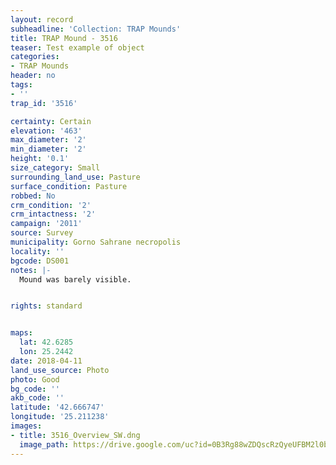 ```yaml
---
layout: record
subheadline: 'Collection: TRAP Mounds'
title: TRAP Mound - 3516
teaser: Test example of object
categories:
- TRAP Mounds
header: no
tags:
- ''
trap_id: '3516'

certainty: Certain
elevation: '463'
max_diameter: '2'
min_diameter: '2'
height: '0.1'
size_category: Small
surrounding_land_use: Pasture
surface_condition: Pasture
robbed: No
crm_condition: '2'
crm_intactness: '2'
campaign: '2011'
source: Survey
municipality: Gorno Sahrane necropolis
locality: ''
bgcode: DS001
notes: |-
  Mound was barely visible.


rights: standard


maps:
  lat: 42.6285
  lon: 25.2442
date: 2018-04-11
land_use_source: Photo
photo: Good
bg_code: ''
akb_code: ''
latitude: '42.666747'
longitude: '25.211238'
images:
- title: 3516_Overview_SW.dng
  image_path: https://drive.google.com/uc?id=0B3Rg88wZDQscRzQyeUFBM2l0bUU
---
```

